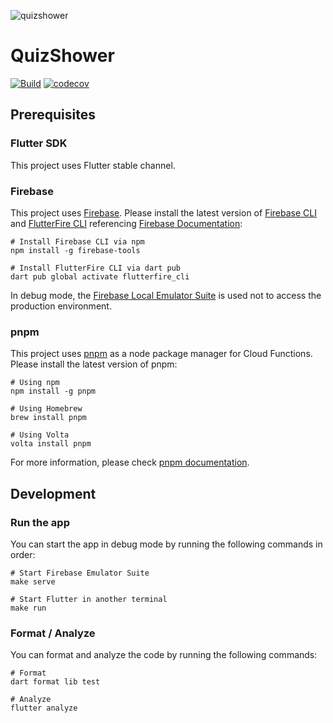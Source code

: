 ![quizshower](https://github.com/code-syncers/quiz-shower/assets/84573152/f7684b63-8929-4f91-b48c-7bfbdffc308f)

# QuizShower

[![Build](https://github.com/code-syncers/quiz-shower/actions/workflows/build.yml/badge.svg)](https://github.com/code-syncers/quiz-shower/actions/workflows/build.yml)
[![codecov](https://codecov.io/gh/code-syncers/quiz-shower/graph/badge.svg?token=A2U6OFN6E0)](https://codecov.io/gh/code-syncers/quiz-shower)

## Prerequisites

### Flutter SDK

This project uses Flutter stable channel.

### Firebase

This project uses [Firebase](https://firebase.google.com). Please
install the latest version of [Firebase CLI](https://github.com/firebase/firebase-tools)
and [FlutterFire CLI](https://github.com/invertase/flutterfire_cli)
referencing [Firebase Documentation](https://firebase.google.com/docs/flutter/setup):

```shell
# Install Firebase CLI via npm
npm install -g firebase-tools

# Install FlutterFire CLI via dart pub
dart pub global activate flutterfire_cli
```

In debug mode, the [Firebase Local Emulator Suite](https://firebase.google.com/docs/emulator-suite) is used not to access the production environment.

### pnpm

This project uses [pnpm](https://pnpm.io) as a node package manager for Cloud Functions. Please install the latest version of pnpm:

```shell
# Using npm
npm install -g pnpm

# Using Homebrew
brew install pnpm

# Using Volta
volta install pnpm
```

For more information, please check [pnpm documentation](https://pnpm.io/installation).

## Development

### Run the app

You can start the app in debug mode by running the following commands in order:

```shell
# Start Firebase Emulator Suite
make serve

# Start Flutter in another terminal
make run
```

### Format / Analyze

You can format and analyze the code by running the following commands:

```shell
# Format
dart format lib test

# Analyze
flutter analyze
```
